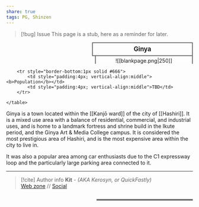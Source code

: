 ```yaml
---
share: true
tags: PG, Shinzen
---
```

> [!bug] Issue
> This page is a stub, here as a reminder for later.

<div>
  <span style="float:right; width:260px; margin-left:14px; border:2px solid #666; line-height:1.5; font-size:larger; font-weight:bold; text-align:center; padding:4px">Ginya</span>
  </div>

  <span style="float:right; clear:right; width:260px; margin-left:14px; border-left:2px solid #666; border-right:2px solid #666; border-collapse:collapse; text-align:center; padding-top:4px">![[blankpage.png|250]]</span>

  <div class="" style="float:right; clear:right">
    <table class="" style="float:right; clear:right; width:260px; margin-left:14px; margin-bottom:7px; border:2px solid #666; border-collapse:collapse; line-height:1.5; font-size:small">
		
		<tr style="border-bottom:1px solid #666">
			<td style="padding:4px; vertical-align:middle"><b>Population</b></td>
			<td style="padding:4px; vertical-align:middle">TBD</td>
		</tr>
			
    </table>
  </div>

Ginya is a town located within the [[Kanjō ward]] of the city of [[Hashiri]]. It is a mixed use area with a balance of residential, commercial, and industrial uses, and is home to a landmark fortress and shrine build in the Ikute period, and the Ginya Art & Media College campus. It is considered the most prestigious area of Hashiri, and is the most expensive area within the city to live in.

It was also a popular area among car enthusiasts due to the C1 expressway loop and the particularly large parking area connected to it.

-----
> [!cite] Author info
> **Kit** - *(AKA Kerosyn, or QuickFastly)*\
> [Web zone](https://kerosyn.link) // [Social](https://a.tripulse.link/@kit)